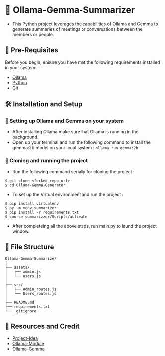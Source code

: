 # 📝 Ollama-Gemma-Summarizer

- This Python project leverages the capabilities of Ollama and Gemma to generate summaries of meetings or conversations between the members or people.

## 🚀 Pre-Requisites

Before you begin, ensure you have met the following requirements installed in your system:

- [Ollama](https://ollama.com/)
- [Python](https://www.python.org/downloads/)
- [Git](https://git-scm.com/downloads)

## 🛠️ Installation and Setup

###  🔧 Setting up Ollama and Gemma on your system

- After installing Ollama make sure that Ollama is running in the background.
- Open up your terminal and run the following command to install the gemma:2b model on your local system : `ollama run gemma:2b`

### 🔄 Cloning and running the project

- Run the following command serially for cloning the project : 

```
$ git clone <forked_repo_url>
$ cd Ollama-Gemma-Generator
```

- To set up the Virtual environment and run the project : 

```
$ pip install virtualenv
$ py -m venv summarizer
$ pip install -r requirements.txt
$ source summarizzer/Scripts/activate
```

- After completeing all the above steps, run main.py to laund the project window.

## 📂 File Structure

```
Ollama-Gemma-Summarize/
|
├── assets/
│   ├── admin.js
│   └── users.js
│
├── src/
│   ├── Admin_routes.js
│   └── Users_routes.js     
│
├── README.md
├── requirements.txt
└── .gitignore
```

## 📔 Resources and Credit

- [Project-Idea](https://youtu.be/d3Y9kwufJp0?si=CB8Mj8rcsCz4Ljw6)
- [Ollama-Module](https://github.com/ollama/ollama-python)
- [Ollama-Gemma](https://ollama.com/library/gemma)
